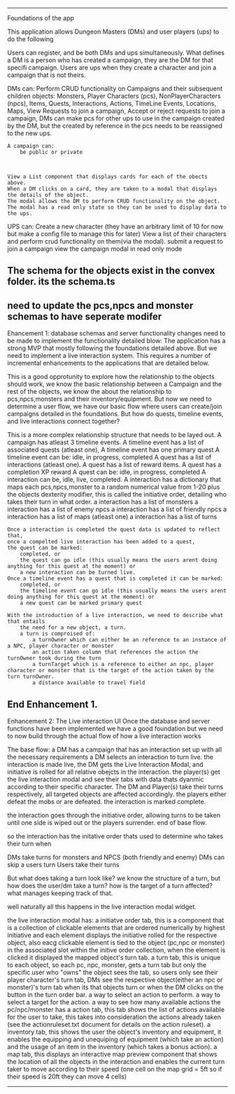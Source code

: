 -------
Foundations of the app

This application allows Dungeon Masters (DMs) and user players (ups) to do the following


Users can register, and be both DMs and ups simultaneously. 
What defines a DM is a person who has created a campaign, they are the DM for that specifi campaign.
Users are ups when they create a character and join a campaign that is not theirs. 

DMs can:
    Perform CRUD functionality on Campaigns and their subsequent children objects:
        Monsters, 
        Player Characters (pcs), 
        NonPlayerCharacters (npcs), 
        Items, 
        Quests, 
        Interactions,
        Actions,
        TimeLine Events,
        Locations,
        Maps,
    View Requests to join a campaign,
    Accept or reject requests to join a campaign, 
    DMs can make pcs for other ups to use in the campaign created by the DM, but the created by reference in the pcs needs to be reassigned to the new ups.   

    A campaign can:
        be public or private
        
        

    View a List component that displays cards for each of the obects above.
    When a DM clicks on a card, they are taken to a modal that displays the details of the object.
    The modal allows the DM to perform CRUD functionality on the object.
    The modal has a read only state so they can be used to display data to the ups.

UPS can:
    Create a new character (they have an arbitrary limit of 10 for now but make a config file to manage this for later)
    View a list of their characters and perform crud functionality on them(via the modal).
    submit a request to join a campaign
    view the campaign modal in read only mode



The schema for the objects exist in the convex folder. its the schema.ts
--------
need to update the pcs,npcs and monster schemas to have seperate modifer
---------
Ehancement 1: database schemas and server functionality changes need to be made to implement the functionality detailed blow:
The application has a strong MVP that mostly following the foundations detailed above.
But we need to implement a live interaction system. This requires a number of incremental enhancements to the applications that are detailed below.

This is a good opprotunity to explore how the relationship to the objects should work, we know the basic relationship between a Campaign and the rest of the objects, we know the about the relationship to pcs,npcs,monsters and their inventory/equipment. But now we need to determine a user flow, we have our basic flow where users can create/join campaigns detailed in the foundations. But how do quests, timeline events, and live interactions connect together?


 This is a more complex relationship structure that needs to be layed out.
    A campaign has atleast 3 timeline events.
    A timeline event has a list of associated quests (atleast one),
    A timeline event has one primary quest
    A timeline event can be:
        idle, in progress, completed
    A quest has a list of  interactions (atleast one).
    A quest has a list of reward items.
    A quest has a completion XP reward
    A quest can be:
        idle, in progress, completed
    A interaction can be,
        idle, live, completed.
    A interaction has a dictionary that maps each pcs,npcs,monster to 
        a random numerical value from 1-20 plus the objects dexterity modifier, this is called the initiative order, detailing who takes their turn in what order.
    a interaction has a list of monsters
    a interaction has a list of enemy npcs 
    a interaction has a list of friendly npcs
    a interaction has a list of maps (atleast one)
    a interaction has a list of turns
    
    
    Once a interaction is completed the quest data is updated to reflect that, 
    once a compelted live interaction has been added to a quest, 
    the quest can be marked:
        completed, or 
        the quest can go idle (this usually means the users arent doing anything for this quest at the moment) or
        a new interaction can be turned live.
    Once a timeline event has a quest that is completed it can be marked:
        completed, or 
        the timeline event can go idle (this usually means the users arent doing anything for this quest at the moment) or
        a new quest can be marked primary quest

    With the introduction of a live interaction, we need to describe what that entails
        the need for a new object, a turn. 
        a turn is comproised of:
            a turnOwner which can either be an reference to an instance of a NPC, player character or monster 
            an action taken column that references the action the turnOwner took during the turn
            a turnTarget which is a reference to either an npc, player character or monster that is the target of the action taken by the turn turnOwner.
            a distance available to travel field 

End Enhancement 1.
-----------------------------------
Enhancement 2: The Live interaction UI
Once the database and server functions have been implemented we have a good foundation 
but we need to now build through the actual flow of how a live interaction works

The base flow:
a DM has a campaign that has an interaction set up with all the necessary requirements
a DM selects an interaction to turn live.
the interaction is made live, the DM gets the Live Interaction Modal, and initiative is rolled for all relative obejcts in the interaction.
the player(s) get the live interaction modal and see their tabs with data thats dyanmic according to their specific character.
The DM and Player(s) take their turns respectively, all targeted objects are affected accordingly.
the players either defeat the mobs or are defeated. 
the interaction is marked complete.

the interaction goes through the initiative order, allowing turns to be taken until one side is wiped out or the players surrender.
end of base flow.


so the interaction has the initative order thats used to determine who takes their turn when

DMs take turns for monsters and NPCS (both friendly and enemy)
DMs can skip a users turn 
Users take their turns 

But what does taking a turn look like? we know the structure of a turn, but
how does the user/dm take a turn? 
how is the target of a turn affected? what manages keeping track of that.

well naturally all this happens in the live interaction modal widget.

the live interaction modal has:
    a initiatve order tab,
        this is a component that is a collection of clickable elements that are ordered numerically by highest initiative and each element displays the initiative rolled for the respective object, also eacg clickable element is tied to the object (pc,npc or monster) in the associated slot within the initive order collection, when the element is clicked it displayed the mapped object's turn tab.
    a turn tab,
        this is unique to each object, so each pc, npc, monster, gets a turn tab but only the specific user who "owns" the object sees the tab, so users only see their player character's turn tab, DMs see the respective object(either an npc or monster)'s turn tab when its that objects turn or when the DM clicks on the button in the turn order bar.
        a way to select an action to perform.
        a way to select a target for the action.
        a way to see how many available actions the pc/npc/monster has
    a action tab,
        this tab shows the list of actions available for the user to take, this takes into consideration the actions already taken (see the actionruleset.txt document for details on the action ruleset).
    a inventory tab,
        this shows the user the object's inventory and equipment, it enables the equipping and unequiping of equipment (which take an action) and the usage of an item in the inventory (which takes a bonus action).
    a map tab,
        this displays an interactive map preview component that shows the location of all the objects in the interaction and enables the current turn taker to move according to their speed (one cell on the map grid = 5ft so if their speed is 20ft they can move 4 cells)
    

----